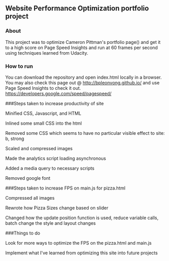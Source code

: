 ## Website Performance Optimization portfolio project

### About
This project was to optimize Cameron Pittman's portfolio page() and get it to a high score on Page Speed Insights and run at 60 frames per second using techniques learned from Udacity.

### How to run
You can download the repository and open index.html locally in a browser. You may also check this page out @ http://bpleonvong.github.io/ and use Page Speed Insights to check it out. https://developers.google.com/speed/pagespeed/

###Steps taken to increase productivity of site

Minified CSS, Javascript, and HTML

Inlined some small CSS into the html

Removed some CSS which seems to have no particular visible effect to site: b, strong

Scaled and compressed images

Made the analytics script loading asynchronous

Added a media query to necessary scripts

Removed google font

###Steps taken to increase FPS on main.js for pizza.html

Compressed all images

Rewrote how Pizza Sizes change based on slider

Changed how the update position function is used, reduce variable calls, batch change the style and layout changes


###Things to do

Look for more ways to optimize the FPS on the pizza.html and main.js

Implement what I've learned from optimizing this site into future projects
